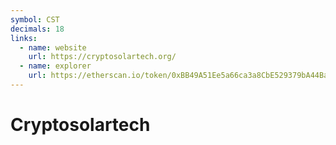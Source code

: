 ```yaml
---
symbol: CST
decimals: 18
links:
  - name: website
    url: https://cryptosolartech.org/
  - name: explorer
    url: https://etherscan.io/token/0xBB49A51Ee5a66ca3a8CbE529379bA44Ba67E6771
---
```


# Cryptosolartech
